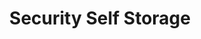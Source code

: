 ---
title: "Security Self Storage"
url: /rutland-city/security-self-storage/
shop: storage rental
---